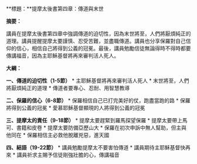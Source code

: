 **標題：**提摩太後書第四章：傳道與末世

**摘要：**

講員在提摩太後書第四章中強調傳道的迫切性，因為末世將至，人們將厭煩純正的道理。講員提醒提摩太要謹慎、忍受苦難，並盡職傳道。講員也分享保羅對自己信仰的信心，相信自己將得到公義的冠冕。最後，講員勉勵信徒無論得時不得時都要傳講福音，因為主耶穌基督將再來審判活人死人。

**大綱：**

**一、傳道的迫切性（1-5節）**
    * 主耶穌基督將再來審判活人死人
    * 末世將至，人們將厭煩純正的道理
    * 傳道者要專心、忍耐、用智慧教導

**二、保羅的信心（6-8節）**
    * 保羅相信自己已打完美好的仗，跑盡當跑的路
    * 保羅將得到公義的冠冕
    * 愛慕耶穌基督顯現的人將得到公義的冠冕

**三、提摩太的責任（9-18節）**
    * 提摩太要趕緊到羅馬探望保羅
    * 提摩太要帶上馬可、書籍和皮卷
    * 提摩太要防備亞歷山大
    * 保羅在初次申訴中無人幫助，但主與他同在
    * 保羅相信主必救他脫離兇惡，進天國

**四、結語（19-22節）**
    * 講員勉勵提摩太不要害怕傳道
    * 講員期待主耶穌基督快再來
    * 講員祈求主賜予信徒剛強壯膽的心，傳講福音